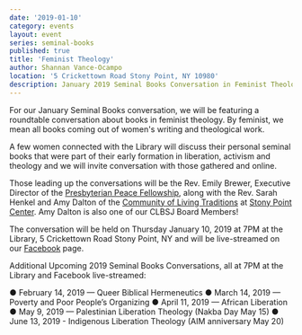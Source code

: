 ```yaml
---
date: '2019-01-10'
category: events
layout: event
series: seminal-books
published: true
title: 'Feminist Theology'
author: Shannan Vance-Ocampo
location: '5 Crickettown Road Stony Point, NY 10980'
description: January 2019 Seminal Books Conversation in Feminist Theology
---
```

For our January Seminal Books conversation, we will be featuring a roundtable conversation about books in feminist theology. By feminist, we mean all books coming out of women's writing and theological work.

A few women connected with the Library will discuss their personal seminal books that were part of their early formation in liberation, activism and theology and we will invite conversation with those gathered and online.

Those leading up the conversations will be the Rev. Emily Brewer, Executive Director of the [Presbyterian Peace Fellowship](https://www.presbypeacefellowship.org), along with the Rev. Sarah Henkel and Amy Dalton of the [Community of Living Traditions](https://stonypointcenter.org/multifaith-community) at [Stony Point Center](https://stonypointcenter.org). Amy Dalton is also one of our CLBSJ Board Members!

The conversation will be held on Thursday January 10, 2019 at 7PM at the Library, 5 Crickettown Road Stony Point, NY and will be live-streamed on our [Facebook](https://www.facebook.com/clbsj/) page.

Additional Upcoming 2019 Seminal Books Conversations, all at 7PM at the Library and Facebook live-streamed:

●	February 14, 2019 — Queer Biblical Hermeneutics
●	March 14, 2019 —  Poverty and Poor People’s Organizing
●	April 11, 2019 — African Liberation
●	May 9, 2019 — Palestinian Liberation Theology (Nakba Day May 15)
●	June 13, 2019 - Indigenous Liberation Theology (AIM anniversary May 20)
